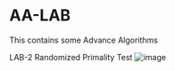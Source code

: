 # AA-LAB
This contains some Advance Algorithms

LAB-2 Randomized Primality Test
![image](https://github.com/vedang8/AA-LAB/assets/108025619/5859901e-520d-4ef2-8aab-02f8fcb73628)

